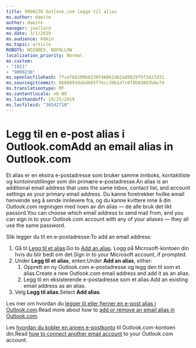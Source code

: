 ```yaml
---
title: 9000238 Outlook.com legge til alias
ms.author: daeite
author: daeite
manager: joallard
ms.date: 3/1/2019
ms.audience: Admin
ms.topic: article
ROBOTS: NOINDEX, NOFOLLOW
localization_priority: Normal
ms.custom:
- "1821"
- "9000238"
ms.openlocfilehash: 7fcef66309b6330f46062d62a89829f9f342fd31
ms.sourcegitcommit: 0b06093dabd685f76cc39b1d7c0f8b03883b6e79
ms.translationtype: MT
ms.contentlocale: nb-NO
ms.lasthandoff: 10/25/2019
ms.locfileid: "36542710"
---
```

# <a name="add-an-email-alias-in-outlookcom"></a><span data-ttu-id="b8007-102">Legg til en e-post alias i Outlook.com</span><span class="sxs-lookup"><span data-stu-id="b8007-102">Add an email alias in Outlook.com</span></span>

<span data-ttu-id="b8007-103">Et alias er en ekstra e-postadresse som bruker samme innboks, kontaktliste og kontoinnstillinger som din primære e-postadresse.</span><span class="sxs-lookup"><span data-stu-id="b8007-103">An alias is an additional email address that uses the same inbox, contact list, and account settings as your primary email address.</span></span> <span data-ttu-id="b8007-104">Du kanne foretrekker hvilke email henvende seg å sende innlevere fra, og du kanne kvittere inne å din Outlook.com regningen med noen av din alias — de alle bruk det likt passord.</span><span class="sxs-lookup"><span data-stu-id="b8007-104">You can choose which email address to send mail from, and you can sign in to your Outlook.com account with any of your aliases — they all use the same password.</span></span>

<span data-ttu-id="b8007-105">Slik legger du til en e-postadresse:</span><span class="sxs-lookup"><span data-stu-id="b8007-105">To add an email address:</span></span>

1. <span data-ttu-id="b8007-106">Gå til [Legg til et alias](https://go.microsoft.com/fwlink/p/?linkid=864833).</span><span class="sxs-lookup"><span data-stu-id="b8007-106">Go to [Add an alias](https://go.microsoft.com/fwlink/p/?linkid=864833).</span></span> <span data-ttu-id="b8007-107">Logg på Microsoft-kontoen din hvis du blir bedt om det.</span><span class="sxs-lookup"><span data-stu-id="b8007-107">Sign in to your Microsoft account, if prompted.</span></span>
2. <span data-ttu-id="b8007-108">Under **Legg til et alias**, enten:</span><span class="sxs-lookup"><span data-stu-id="b8007-108">Under **Add an alias**, either:</span></span>
    1. <span data-ttu-id="b8007-109">Opprett en ny Outlook.com e-postadresse og legg den til som et alias.</span><span class="sxs-lookup"><span data-stu-id="b8007-109">Create a new Outlook.com email address and add it as an alias.</span></span>
    2. <span data-ttu-id="b8007-110">Legg til en eksisterende e-postadresse som et alias.</span><span class="sxs-lookup"><span data-stu-id="b8007-110">Add an existing email address as an alias.</span></span>
3. <span data-ttu-id="b8007-111">Velg **Legg til alias**.</span><span class="sxs-lookup"><span data-stu-id="b8007-111">Select **Add alias**.</span></span>

<span data-ttu-id="b8007-112">Les mer om hvordan du [legger til eller fjerner en e-post alias i Outlook.com](https://support.office.com/article/459b1989-356d-40fa-a689-8f285b13f1f2?wt.mc_id=Office_Outlook_com_Alchemy).</span><span class="sxs-lookup"><span data-stu-id="b8007-112">Read more about how to [add or remove an email alias in Outlook.com](https://support.office.com/article/459b1989-356d-40fa-a689-8f285b13f1f2?wt.mc_id=Office_Outlook_com_Alchemy).</span></span>  

<span data-ttu-id="b8007-113">Les [hvordan du kobler en annen e-postkonto](https://support.office.com/article/c5224df4-5885-4e79-91ba-523aa743f0ba?wt.mc_id=Office_Outlook_com_Alchemy) til Outlook.com-kontoen din.</span><span class="sxs-lookup"><span data-stu-id="b8007-113">Read [how to connect another email account](https://support.office.com/article/c5224df4-5885-4e79-91ba-523aa743f0ba?wt.mc_id=Office_Outlook_com_Alchemy) to your Outlook.com account.</span></span>